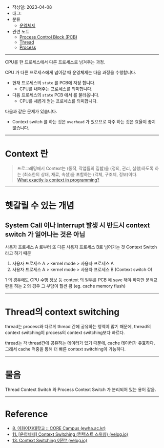 - 작성일: 2023-04-08
- 태그: 
- 분류
    - [운영체제](운영체제.md)
- 관련 노트
    - [Process Control Block (PCB)](Process%20Control%20Block%20(PCB).md)
    - [Thread](Thread.md)
    - [Process](Process.md)
    
---

CPU를 한 프로세스에서 다른 프로세스로 넘겨주는 과정.

CPU 가 다른 프로세스에게 넘어갈 때 운영체제는 다음 과정을 수행합니다.

- 현재 프로세스의 `state` 를 PCB에 저장 합니다.
    - CPU를 내어주는 프로세스를 의미합니다.
- 다음 프로세스의 `state` PCB 에서 를 불러옵니다.
    - CPU를 새롭게 얻는 프로세스를 의미합니다.

다음과 같은 문제가 있습니다.

- Context switch 를 하는 것은 `overhead` 가 있으므로 자주 하는 것은 효율이 좋지 않습니다.

---
# Context 란

>프로그래밍에서 Context는 (동작, 작업들의 집합)을 (정의, 관리, 실행)하도록 하는 (최소한의 상태, 재료, 속성)을 포함하는 (객체, 구조체, 정보)이다.  
[What exactly is context in programming?](https://www.quora.com/What-exactly-is-context-in-programming?no_redirect=1)


---
# 헷갈릴 수 있는 개념

## System Call 이나 Interrupt 발생 시 반드시 context switch 가 일어나는 것은 아님

사용자 프로세스 A 로부터 또 다른 사용자 프로세스 B로 넘어가는 것 Context Switch 라고 하기 때문

1. 사용자 프로세스 A > kernel mode > 사용자 프로세스 A
2. 사용자 프로세스 A > kernel mode > 사용자 프로세스 B (Context switch O)

1 의 경우에도 CPU 수행 정보 등 context 의 일부를 PCB 에 save 해야 하지만 문맥교환을 하는 2 의 경우 그 부담이 훨씬 큼 (eg. cache memory flush)

---
# Thread의 context switching

thread는 process와 다르게 thread 간에 공유하는 영역이 많기 때문에, thread의 context switching이 process의 context switching보다 빠르다.

thread는 각 thread간에 공유하는 데이터가 있기 때문에, cache 데이터가 유효하다. 그래서 cache 적중을 통해 더 빠른 context switching이 가능하다.


---
# 물음

Thread Context Switch 와 Process Context Switch 가 분리되어 있는 용어 같음.

---
# Reference

- [8. 이화여자대학교 :: CORE Campus (ewha.ac.kr)](https://core.ewha.ac.kr/publicview/C0101020140318134023355997?vmode=f)
- [11. \[운영체제\] Context Switching (컨텍스트 스위칭) (velog.io)](https://velog.io/@kangdev/%EA%B8%B0%EC%88%A0%EB%A9%B4%EC%A0%91%EC%9A%B4%EC%98%81%EC%B2%B4%EC%A0%9C-Context-Switching-%EC%BB%A8%ED%85%8D%EC%8A%A4%ED%8A%B8-%EC%8A%A4%EC%9C%84%EC%B9%AD)
- [13. Context Switching 이란? (velog.io)](https://velog.io/@curiosity806/Context-Switching%EC%9C%BC%EB%A1%9C-%EC%95%8C%EC%95%84%EB%B3%B4%EB%8A%94-process%EC%99%80-thread)